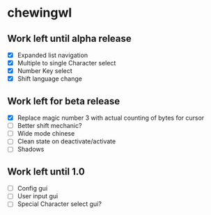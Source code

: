 # chewingwl

## Work left until alpha release
- [x] Expanded list navigation
- [x] Multiple to single Character select
- [x] Number Key select
- [x] Shift language change

## Work left for beta release
- [x] Replace magic number 3 with actual counting of bytes for cursor
- [ ] Better shift mechanic?
- [ ] Wide mode chinese
- [ ] Clean state on deactivate/activate
- [ ] Shadows

## Work left until 1.0
- [ ] Config gui
- [ ] User input gui
- [ ] Special Character select gui?
